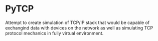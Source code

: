 # PyTCP

Attempt to create simulation of TCP/IP stack that would be capable of exchangind data with devices on the network as well as simulating TCP protocol mechanics in fully virtual environment.

